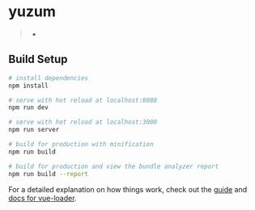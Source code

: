 # yuzum

> -

## Build Setup

``` bash
# install dependencies
npm install

# serve with hot reload at localhost:8080
npm run dev

# serve with hot reload at localhost:3000
npm run server

# build for production with minification
npm run build

# build for production and view the bundle analyzer report
npm run build --report
```

For a detailed explanation on how things work, check out the [guide](http://vuejs-templates.github.io/webpack/) and [docs for vue-loader](http://vuejs.github.io/vue-loader).
